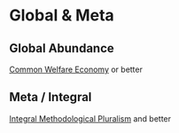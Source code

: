 Global & Meta
=============

Global Abundance
-----------------
[Common Welfare Economy](http://www.gemeinwohl-oekonomie.org/wp-content/uploads/2012/02/CWE_20_points_summary.pdf) or better

Meta / Integral
---------------
[Integral Methodological Pluralism](http://www.slideshare.net/timbomb/integral-methodological-pluralismkey) and better
